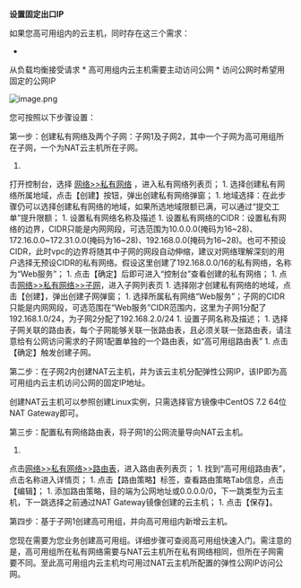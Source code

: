 **设置固定出口IP**

如果您高可用组内的云主机，同时存在这三个需求：

* 
从负载均衡接受请求
* 
高可用组内云主机需要主动访问公网
* 
访问公网时希望用固定的公网IP

![image.png](https://img1.jcloudcs.com/cms/4b27e8d7-aa76-47f5-bc29-8354cba8cee920180424175811.png)

您可按照以下步骤设置：

第一步：创建私有网络及两个子网：子网1及子网2，其中一个子网为高可用组所在子网，一个为NAT云主机所在子网。

1. 
打开控制台，选择 [网络>>私有网络](http://console.jdcloud.com/host/vpc/list) ，进入私有网络列表页；
1. 
选择创建私有网络所属地域，点击【创建】按钮，弹出创建私有网络弹窗；
1. 
地域选择：在此步骤仍可以选择创建私有网络的地域，如果所选地域限额已满，可以通过“提交工单”提升限额；
1. 
设置私有网络名称及描述
1. 
设置私有网络的CIDR：设置私有网络的边界，CIDR只能是内网网段，可选范围为10.0.0.0(掩码为16~28)、172.16.0.0~172.31.0.0(掩码为16~28)、192.168.0.0(掩码为16~28)。也可不预设CIDR，此时vpc的边界将随其中子网的网段自动伸缩，建议对网络理解深刻的用户选择无预设CIDR的私有网络。假设这里创建了192.168.0.0/16的私有网络，名称为“Web服务”；
1. 
点击【确定】后即可进入“控制台”查看创建的私有网络；
1. 
点击[网络>>私有网络>>子网](http://console.jdcloud.com/host/subnet/list)，进入子网列表页
1. 
选择刚才创建私有网络的地域，点击【创建】，弹出创建子网弹窗；
1. 
选择所属私有网络“Web服务”；子网的CIDR只能是内网网段，可选范围在“Web服务”CIDR范围内，这里为子网1分配了192.168.1.0/24，为子网2分配了192.168.2.0/24
1. 
设置子网名称及描述；
1. 
选择子网关联的路由表，每个子网能够关联一张路由表，且必须关联一张路由表，请注意给有公网访问需求的子网1配置单独的一个路由表，如“高可用组路由表”
1. 
点击【确定】触发创建子网。

第二步：在子网2内创建NAT云主机，并为该云主机分配弹性公网IP，该IP即为高可用组内云主机访问公网的固定IP地址。

创建NAT云主机可以参照创建Linux实例，只需选择官方镜像中CentOS 7.2 64位 NAT Gateway即可。

第三步：配置私有网络路由表，将子网1的公网流量导向NAT云主机。

1. 
点击[网络>>私有网络>>路由表](http://console.jdcloud.com/host/routeTable/list)，进入路由表列表页；
1. 
找到“高可用组路由表”，点击名称进入详情页；
1. 
点击【路由策略】标签，查看路由策略Tab信息，点击【编辑】；
1. 
添加路由策略，目的端为公网地址或0.0.0.0/0，下一跳类型为云主机，下一跳选择之前通过NAT Gateway镜像创建的云主机；
1. 
点击【保存】。

第四步：基于子网1创建高可用组，并向高可用组内新增云主机。

您现在需要为您业务创建高可用组。详细步骤可查阅高可用组快速入门。需注意的是，高可用组所在私有网络需要与NAT云主机所在私有网络相同，但所在子网需要不同。至此高可用组内云主机均可用过NAT云主机所配置的弹性公网IP访问公网。
